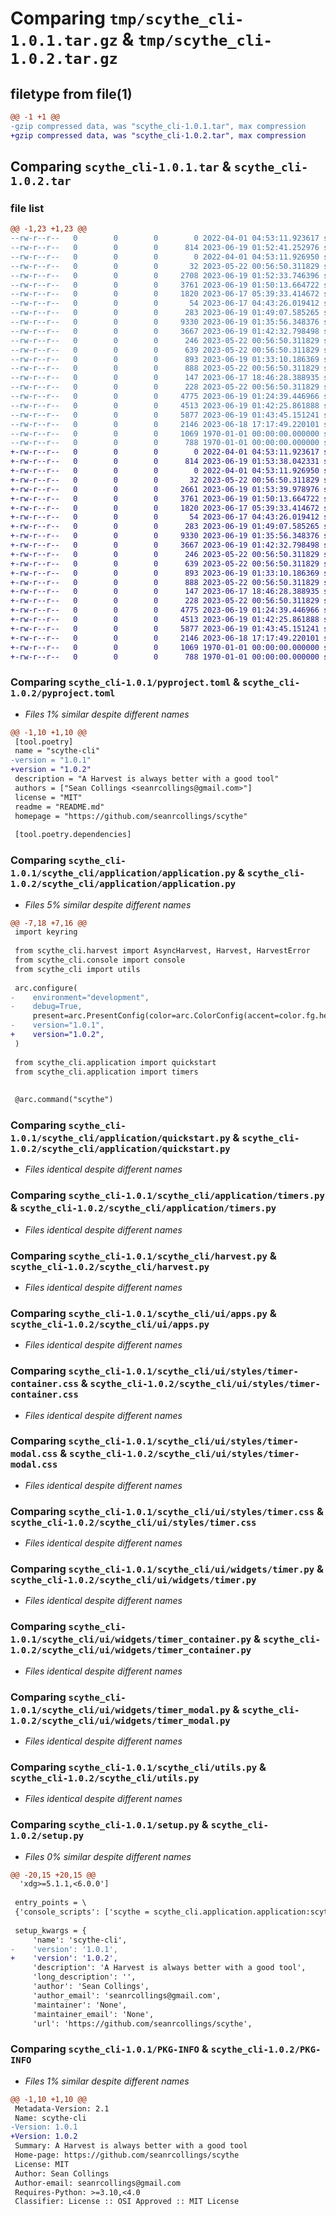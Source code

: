 # Comparing `tmp/scythe_cli-1.0.1.tar.gz` & `tmp/scythe_cli-1.0.2.tar.gz`

## filetype from file(1)

```diff
@@ -1 +1 @@
-gzip compressed data, was "scythe_cli-1.0.1.tar", max compression
+gzip compressed data, was "scythe_cli-1.0.2.tar", max compression
```

## Comparing `scythe_cli-1.0.1.tar` & `scythe_cli-1.0.2.tar`

### file list

```diff
@@ -1,23 +1,23 @@
--rw-r--r--   0        0        0        0 2022-04-01 04:53:11.923617 scythe_cli-1.0.1/README.md
--rw-r--r--   0        0        0      814 2023-06-19 01:52:41.252976 scythe_cli-1.0.1/pyproject.toml
--rw-r--r--   0        0        0        0 2022-04-01 04:53:11.926950 scythe_cli-1.0.1/scythe_cli/__init__.py
--rw-r--r--   0        0        0       32 2023-05-22 00:56:50.311829 scythe_cli-1.0.1/scythe_cli/application/__init__.py
--rw-r--r--   0        0        0     2708 2023-06-19 01:52:33.746396 scythe_cli-1.0.1/scythe_cli/application/application.py
--rw-r--r--   0        0        0     3761 2023-06-19 01:50:13.664722 scythe_cli-1.0.1/scythe_cli/application/quickstart.py
--rw-r--r--   0        0        0     1820 2023-06-17 05:39:33.414672 scythe_cli-1.0.1/scythe_cli/application/timers.py
--rw-r--r--   0        0        0       54 2023-06-17 04:43:26.019412 scythe_cli-1.0.1/scythe_cli/console.py
--rw-r--r--   0        0        0      283 2023-06-19 01:49:07.585265 scythe_cli-1.0.1/scythe_cli/constants.py
--rw-r--r--   0        0        0     9330 2023-06-19 01:35:56.348376 scythe_cli-1.0.1/scythe_cli/harvest.py
--rw-r--r--   0        0        0     3667 2023-06-19 01:42:32.798498 scythe_cli-1.0.1/scythe_cli/ui/apps.py
--rw-r--r--   0        0        0      246 2023-05-22 00:56:50.311829 scythe_cli-1.0.1/scythe_cli/ui/styles/app.css
--rw-r--r--   0        0        0      639 2023-05-22 00:56:50.311829 scythe_cli-1.0.1/scythe_cli/ui/styles/timer-container.css
--rw-r--r--   0        0        0      893 2023-06-19 01:33:10.186369 scythe_cli-1.0.1/scythe_cli/ui/styles/timer-modal.css
--rw-r--r--   0        0        0      888 2023-05-22 00:56:50.311829 scythe_cli-1.0.1/scythe_cli/ui/styles/timer.css
--rw-r--r--   0        0        0      147 2023-06-17 18:46:28.388935 scythe_cli-1.0.1/scythe_cli/ui/widgets/__init__.py
--rw-r--r--   0        0        0      228 2023-05-22 00:56:50.311829 scythe_cli-1.0.1/scythe_cli/ui/widgets/actions.py
--rw-r--r--   0        0        0     4775 2023-06-19 01:24:39.446966 scythe_cli-1.0.1/scythe_cli/ui/widgets/timer.py
--rw-r--r--   0        0        0     4513 2023-06-19 01:42:25.861888 scythe_cli-1.0.1/scythe_cli/ui/widgets/timer_container.py
--rw-r--r--   0        0        0     5877 2023-06-19 01:43:45.151241 scythe_cli-1.0.1/scythe_cli/ui/widgets/timer_modal.py
--rw-r--r--   0        0        0     2146 2023-06-18 17:17:49.220101 scythe_cli-1.0.1/scythe_cli/utils.py
--rw-r--r--   0        0        0     1069 1970-01-01 00:00:00.000000 scythe_cli-1.0.1/setup.py
--rw-r--r--   0        0        0      788 1970-01-01 00:00:00.000000 scythe_cli-1.0.1/PKG-INFO
+-rw-r--r--   0        0        0        0 2022-04-01 04:53:11.923617 scythe_cli-1.0.2/README.md
+-rw-r--r--   0        0        0      814 2023-06-19 01:53:38.042331 scythe_cli-1.0.2/pyproject.toml
+-rw-r--r--   0        0        0        0 2022-04-01 04:53:11.926950 scythe_cli-1.0.2/scythe_cli/__init__.py
+-rw-r--r--   0        0        0       32 2023-05-22 00:56:50.311829 scythe_cli-1.0.2/scythe_cli/application/__init__.py
+-rw-r--r--   0        0        0     2661 2023-06-19 01:53:39.978976 scythe_cli-1.0.2/scythe_cli/application/application.py
+-rw-r--r--   0        0        0     3761 2023-06-19 01:50:13.664722 scythe_cli-1.0.2/scythe_cli/application/quickstart.py
+-rw-r--r--   0        0        0     1820 2023-06-17 05:39:33.414672 scythe_cli-1.0.2/scythe_cli/application/timers.py
+-rw-r--r--   0        0        0       54 2023-06-17 04:43:26.019412 scythe_cli-1.0.2/scythe_cli/console.py
+-rw-r--r--   0        0        0      283 2023-06-19 01:49:07.585265 scythe_cli-1.0.2/scythe_cli/constants.py
+-rw-r--r--   0        0        0     9330 2023-06-19 01:35:56.348376 scythe_cli-1.0.2/scythe_cli/harvest.py
+-rw-r--r--   0        0        0     3667 2023-06-19 01:42:32.798498 scythe_cli-1.0.2/scythe_cli/ui/apps.py
+-rw-r--r--   0        0        0      246 2023-05-22 00:56:50.311829 scythe_cli-1.0.2/scythe_cli/ui/styles/app.css
+-rw-r--r--   0        0        0      639 2023-05-22 00:56:50.311829 scythe_cli-1.0.2/scythe_cli/ui/styles/timer-container.css
+-rw-r--r--   0        0        0      893 2023-06-19 01:33:10.186369 scythe_cli-1.0.2/scythe_cli/ui/styles/timer-modal.css
+-rw-r--r--   0        0        0      888 2023-05-22 00:56:50.311829 scythe_cli-1.0.2/scythe_cli/ui/styles/timer.css
+-rw-r--r--   0        0        0      147 2023-06-17 18:46:28.388935 scythe_cli-1.0.2/scythe_cli/ui/widgets/__init__.py
+-rw-r--r--   0        0        0      228 2023-05-22 00:56:50.311829 scythe_cli-1.0.2/scythe_cli/ui/widgets/actions.py
+-rw-r--r--   0        0        0     4775 2023-06-19 01:24:39.446966 scythe_cli-1.0.2/scythe_cli/ui/widgets/timer.py
+-rw-r--r--   0        0        0     4513 2023-06-19 01:42:25.861888 scythe_cli-1.0.2/scythe_cli/ui/widgets/timer_container.py
+-rw-r--r--   0        0        0     5877 2023-06-19 01:43:45.151241 scythe_cli-1.0.2/scythe_cli/ui/widgets/timer_modal.py
+-rw-r--r--   0        0        0     2146 2023-06-18 17:17:49.220101 scythe_cli-1.0.2/scythe_cli/utils.py
+-rw-r--r--   0        0        0     1069 1970-01-01 00:00:00.000000 scythe_cli-1.0.2/setup.py
+-rw-r--r--   0        0        0      788 1970-01-01 00:00:00.000000 scythe_cli-1.0.2/PKG-INFO
```

### Comparing `scythe_cli-1.0.1/pyproject.toml` & `scythe_cli-1.0.2/pyproject.toml`

 * *Files 1% similar despite different names*

```diff
@@ -1,10 +1,10 @@
 [tool.poetry]
 name = "scythe-cli"
-version = "1.0.1"
+version = "1.0.2"
 description = "A Harvest is always better with a good tool"
 authors = ["Sean Collings <seanrcollings@gmail.com>"]
 license = "MIT"
 readme = "README.md"
 homepage = "https://github.com/seanrcollings/scythe"
 
 [tool.poetry.dependencies]
```

### Comparing `scythe_cli-1.0.1/scythe_cli/application/application.py` & `scythe_cli-1.0.2/scythe_cli/application/application.py`

 * *Files 5% similar despite different names*

```diff
@@ -7,18 +7,16 @@
 import keyring
 
 from scythe_cli.harvest import AsyncHarvest, Harvest, HarvestError
 from scythe_cli.console import console
 from scythe_cli import utils
 
 arc.configure(
-    environment="development",
-    debug=True,
     present=arc.PresentConfig(color=arc.ColorConfig(accent=color.fg.hex("#fa5d00"))),
-    version="1.0.1",
+    version="1.0.2",
 )
 
 from scythe_cli.application import quickstart
 from scythe_cli.application import timers
 
 
 @arc.command("scythe")
```

### Comparing `scythe_cli-1.0.1/scythe_cli/application/quickstart.py` & `scythe_cli-1.0.2/scythe_cli/application/quickstart.py`

 * *Files identical despite different names*

### Comparing `scythe_cli-1.0.1/scythe_cli/application/timers.py` & `scythe_cli-1.0.2/scythe_cli/application/timers.py`

 * *Files identical despite different names*

### Comparing `scythe_cli-1.0.1/scythe_cli/harvest.py` & `scythe_cli-1.0.2/scythe_cli/harvest.py`

 * *Files identical despite different names*

### Comparing `scythe_cli-1.0.1/scythe_cli/ui/apps.py` & `scythe_cli-1.0.2/scythe_cli/ui/apps.py`

 * *Files identical despite different names*

### Comparing `scythe_cli-1.0.1/scythe_cli/ui/styles/timer-container.css` & `scythe_cli-1.0.2/scythe_cli/ui/styles/timer-container.css`

 * *Files identical despite different names*

### Comparing `scythe_cli-1.0.1/scythe_cli/ui/styles/timer-modal.css` & `scythe_cli-1.0.2/scythe_cli/ui/styles/timer-modal.css`

 * *Files identical despite different names*

### Comparing `scythe_cli-1.0.1/scythe_cli/ui/styles/timer.css` & `scythe_cli-1.0.2/scythe_cli/ui/styles/timer.css`

 * *Files identical despite different names*

### Comparing `scythe_cli-1.0.1/scythe_cli/ui/widgets/timer.py` & `scythe_cli-1.0.2/scythe_cli/ui/widgets/timer.py`

 * *Files identical despite different names*

### Comparing `scythe_cli-1.0.1/scythe_cli/ui/widgets/timer_container.py` & `scythe_cli-1.0.2/scythe_cli/ui/widgets/timer_container.py`

 * *Files identical despite different names*

### Comparing `scythe_cli-1.0.1/scythe_cli/ui/widgets/timer_modal.py` & `scythe_cli-1.0.2/scythe_cli/ui/widgets/timer_modal.py`

 * *Files identical despite different names*

### Comparing `scythe_cli-1.0.1/scythe_cli/utils.py` & `scythe_cli-1.0.2/scythe_cli/utils.py`

 * *Files identical despite different names*

### Comparing `scythe_cli-1.0.1/setup.py` & `scythe_cli-1.0.2/setup.py`

 * *Files 0% similar despite different names*

```diff
@@ -20,15 +20,15 @@
  'xdg>=5.1.1,<6.0.0']
 
 entry_points = \
 {'console_scripts': ['scythe = scythe_cli.application.application:scythe']}
 
 setup_kwargs = {
     'name': 'scythe-cli',
-    'version': '1.0.1',
+    'version': '1.0.2',
     'description': 'A Harvest is always better with a good tool',
     'long_description': '',
     'author': 'Sean Collings',
     'author_email': 'seanrcollings@gmail.com',
     'maintainer': 'None',
     'maintainer_email': 'None',
     'url': 'https://github.com/seanrcollings/scythe',
```

### Comparing `scythe_cli-1.0.1/PKG-INFO` & `scythe_cli-1.0.2/PKG-INFO`

 * *Files 1% similar despite different names*

```diff
@@ -1,10 +1,10 @@
 Metadata-Version: 2.1
 Name: scythe-cli
-Version: 1.0.1
+Version: 1.0.2
 Summary: A Harvest is always better with a good tool
 Home-page: https://github.com/seanrcollings/scythe
 License: MIT
 Author: Sean Collings
 Author-email: seanrcollings@gmail.com
 Requires-Python: >=3.10,<4.0
 Classifier: License :: OSI Approved :: MIT License
```

